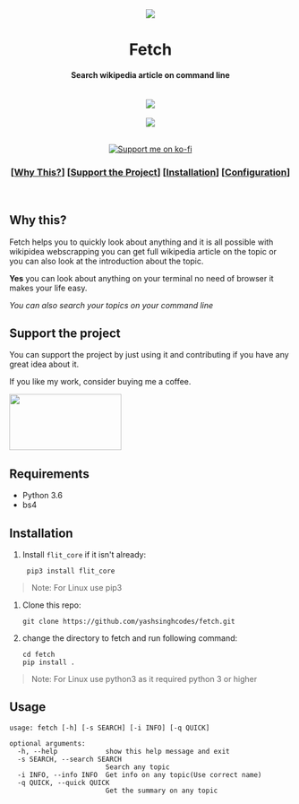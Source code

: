 <div align="center">
  <img src=https://user-images.githubusercontent.com/32360914/122647451-e598ae00-d141-11eb-8311-12b4f4bee178.png>
</div>
<h1 align="center">Fetch</h1>
<h4 align="center">Search wikipedia article on command line</h4>
<div align="center">
  <br>
  <img src=https://user-images.githubusercontent.com/32360914/122647671-031a4780-d143-11eb-93c7-7bcb3abba1dc.png>
</div>

<div align="center">
  
<br/>
  <a href="https://www.python.org/"><img src=http://ForTheBadge.com/images/badges/made-with-python.svg></a>
  <br/>
  <br/>
  <p>
  <a href="https://ko-fi.com/yashsingh"><img src="https://raw.githubusercontent.com/adi1090x/files/master/other/kofi.png" alt="Support me on ko-fi"></a>
  </p>
  
  
  ### \[[Why This?](#why-this)] \[[Support the Project](#support-the-project)] \[[Installation](#installation)] \[[Configuration](#configuration)]
  <br>
 </div>
 
 ## Why this?
 
 Fetch helps you to quickly look about anything and it is all possible with wikipidea webscrapping you can get full wikipedia article on the topic or you can also look 
 at the introduction about the topic.
 
 __Yes__ you can look about anything on your terminal no need of browser it makes your life easy.
 
 _You can also search your topics on your command line_
 
 ## Support the project
 
 You can support the project by just using it and contributing if you have any great idea about it.
 
 If you like my work, consider buying me a coffee.
 
<a href="https://ko-fi.com/yashsingh" target="_blank"><img src="https://user-images.githubusercontent.com/32360914/122649057-a66e5b00-d149-11eb-954e-91af06929c4a.png" width=200 height=100 >
</a>

## Requirements

- Python 3.6
- bs4

## Installation


1. Install `flit_core` if it isn't already:

    ```console
     pip3 install flit_core
     ```
 >Note: For Linux use pip3
1. Clone this repo:

    ```console
    git clone https://github.com/yashsinghcodes/fetch.git   
    ```

1. change the directory to fetch and run following command:

    ```console
    cd fetch
    pip install .
    ```
 >Note: For Linux use python3 as it required python 3 or higher

## Usage
```
usage: fetch [-h] [-s SEARCH] [-i INFO] [-q QUICK]

optional arguments:
  -h, --help            show this help message and exit
  -s SEARCH, --search SEARCH
                        Search any topic
  -i INFO, --info INFO  Get info on any topic(Use correct name)
  -q QUICK, --quick QUICK
                        Get the summary on any topic
```
